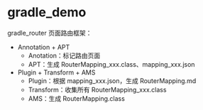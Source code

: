 # gradle_demo

gradle_router 页面路由框架：

- Annotation + APT
  - Anotation：标记路由页面
  - APT：生成 RouterMapping_xxx.class、mapping_xxx.json
- Plugin + Transform + AMS
  - Plugin：根据 mapping_xxx.json，生成 RouterMapping.md
  - Transform：收集所有 RouterMapping_xxx.class
  - AMS：生成 RouterMapping.class

